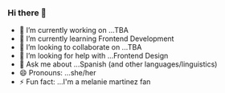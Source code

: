 ### Hi there 👋
- 🔭 I’m currently working on ...TBA
- 🌱 I’m currently learning Frontend Development
- 👯 I’m looking to collaborate on ...TBA
- 🤔 I’m looking for help with ...Frontend Design
- 💬 Ask me about ...Spanish (and other languages/linguistics)
- 😄 Pronouns: ...she/her
- ⚡ Fun fact: ...I'm a melanie martinez fan
<!--
**sharmainelanae/sharmainelanae** is a ✨ _special_ ✨ repository because its `README.md` (this file) appears on your GitHub profile.

Here are some ideas to get you started:

- 🔭 I’m currently working on ...
- 🌱 I’m currently learning ...
- 👯 I’m looking to collaborate on ...
- 🤔 I’m looking for help with ...
- 💬 Ask me about ...
- 📫 How to reach me: ...
- 😄 Pronouns: ...
- ⚡ Fun fact: ...
-->
